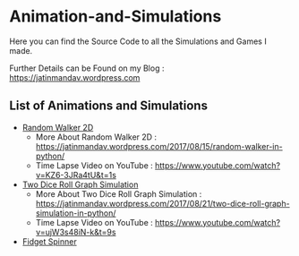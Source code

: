 # Animation-and-Simulations

Here you can find the Source Code to all the Simulations and Games I made.

Further Details can be Found on my Blog : https://jatinmandav.wordpress.com

## List of Animations and Simulations
- [Random Walker 2D](2D_Random_Walker/)
  - More About Random Walker 2D : https://jatinmandav.wordpress.com/2017/08/15/random-walker-in-python/
  - Time Lapse Video on YouTube : https://www.youtube.com/watch?v=KZ6-3JRa4tU&t=1s
- [Two Dice Roll Graph Simulation](Two_Dice_Roll_Graph_Simulation/)
  - More About Two Dice Roll Graph Simulation : https://jatinmandav.wordpress.com/2017/08/21/two-dice-roll-graph-simulation-in-python/
  - Time Lapse Video on YouTube : https://www.youtube.com/watch?v=ujW3s48iN-k&t=9s
 - [Fidget Spinner](Fidget_Spinner/)
